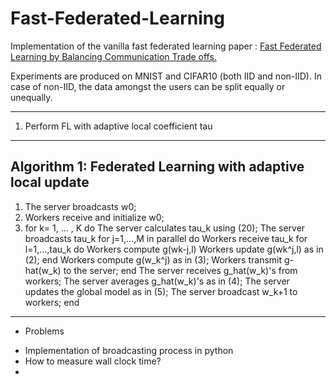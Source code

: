 # Fast-Federated-Learning
Implementation of the vanilla fast federated learning paper : [Fast Federated Learning by Balancing Communication Trade offs.](https://arxiv.org/abs/2105.11028)

Experiments are produced on MNIST and CIFAR10 (both IID and non-IID). In case of non-IID, the data amongst the users can be split equally or unequally.

----------------------------------------------
1) Perform FL with adaptive local coefficient tau

-----------------------------------------------------------
Algorithm 1: Federated Learning with adaptive local update
-----------------------------------------------------------
1. The server broadcasts w0;
2. Workers receive and initialize w0;
3. for k= 1, ... , K do
    The server calculates tau_k using (20);
    The server broadcasts tau_k
    for j=1,...,M in parallel do
        Workers receive tau_k
        for l=1,...,tau_k do
            Workers compute g(wk-j,l)
            Workers update g(wk^j,l) as in (2);
        end
        Workers compute g(w_k^j) as in (3);
        Workers transmit g-hat(w_k) to the server;
    end
    The server receives g_hat(w_k)'s from workers;
    The server averages g_hat(w_k)'s as in (4);
    The server updates the global model as in (5);
    The server broadcast w_k+1 to workers;
   end
-----------------------------------------------------------

* Problems
- Implementation of broadcasting process in python
- How to measure wall clock time?
- 